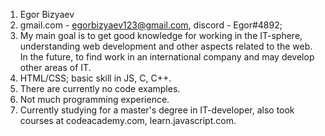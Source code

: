 1. Egor Bizyaev
2. gmail.com - egorbizyaev123@gmail.com, discord - Egor#4892;
3. My main goal is to get good knowledge for working in the IT-sphere, understanding web development and other aspects related to the web. In the future, to find work in an international company and may develop other areas of IT.
4. HTML/CSS; basic skill in JS, C, C++.
5. There are currently no code examples.
6. Not much programming experience.
7. Currently studying for a master's degree in IT-developer, also took courses at codeacademy.com, learn.javascript.com.

